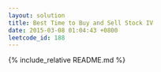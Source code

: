 ```yaml
---
layout: solution
title: Best Time to Buy and Sell Stock IV
date: 2015-03-08 01:04:43 +0800
leetcode_id: 188
---
```

{% include_relative README.md %}
